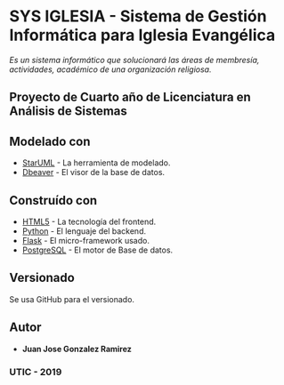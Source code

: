 # SYS IGLESIA - Sistema de Gestión Informática para Iglesia Evangélica
_Es un sistema informático que solucionará las áreas de membresía, actividades, académico de una organización religiosa._

## Proyecto de Cuarto año de Licenciatura en Análisis de Sistemas

## Modelado con
* [StarUML](http://staruml.io/) - La herramienta de modelado.
* [Dbeaver](https://dbeaver.io/) - El visor de la base de datos.

## Construído con 
* [HTML5]() - La tecnología del frontend.
* [Python](https://www.python.org/) - El lenguaje del backend.
* [Flask](https://palletsprojects.com/p/flask/) - El micro-framework usado.
* [PostgreSQL](https://www.postgresql.org) - El motor de Base de datos.

## Versionado
Se usa GitHub para el versionado.

## Autor 
* **Juan Jose Gonzalez Ramirez**

### UTIC - 2019